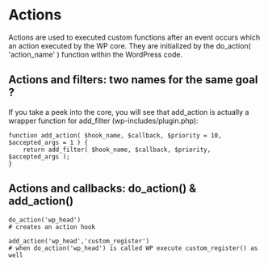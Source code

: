 # Actions

Actions are used to executed custom functions after an event occurs which an action executed by the WP core. They are initialized by the do_action( 'action_name' ) function within the WordPress code.

## Actions and filters: two names for the same goal ?

If you take a peek into the core, you will see that add_action is actually a wrapper function for add_filter (wp-includes/plugin.php):

```
function add_action( $hook_name, $callback, $priority = 10, $accepted_args = 1 ) {
	return add_filter( $hook_name, $callback, $priority, $accepted_args );
}
```

## Actions and callbacks: do_action() & add_action()

```
do_action('wp_head')
# creates an action hook

add_action('wp_head','custom_register')
# when do_action('wp_head') is called WP execute custom_register() as well
```

